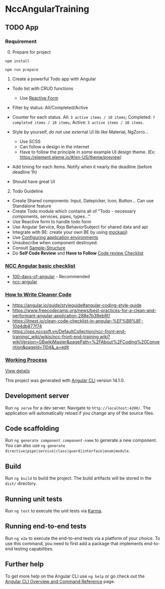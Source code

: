 # NccAngularTraining

## TODO App

### Requirement

0. Prepare for project
```
npm install

npm run prepare
```

1. Create a powerful Todo app with Angular

- Todo list with CRUD functions
  - Use [Reactive Form](https://angular.io/guide/reactive-forms)
- Filter by status: All/Completed/Active
- Counter for each status. All: `3 active items / 10 items`; Completed: `7 completed items / 10 items`, Active: `3 active items / 10 items`.
- Style by yourself, _do not_ use external UI lib like Material, NgZorro...

  - Use SCSS
  - Can follow a design in the internet
  - Have to follow the principle in some example UI design theme. (Ex: <https://element.eleme.io/#/en-US/theme/preview>)

- Add timing for each Items. Notify when it nearly the deadline (before deadline 1h)
- Should have great UI

2. Todo Guideline

- Create Shared components: Input, Datepicker, Icon, Button... Can use Standalone feature
- Create Todo module which contains all of "Todo - necessary components, services, pipes, types..."
- Use Reactive form to handle todo form
- Use Angular Service, Rxjs BehaviorSubject for shared data and api
- Integrate with BE: create your own BE by using [mockapi](https://mockapi.io/docs))
- Use [Configuring application environments](https://angular.io/guide/build#configure-environment-specific-defaults)
- Unsubscribe when component destroyed.
- Consult [Sample-Structure](https://ops.nccsoft.vn/DefaultCollection/ncc-front-end-training/_git/ncc-angular-training?path=%2F&version=GBsample-structure&_a=contents)
- Do **Self Code Review** and **Have to Follow** [Code review Checklist](http://ops.nccsoft.vn/DefaultCollection/ncc-front-end-training/_wiki/wikis/ncc-front-end-training.wiki/2019/Code-review-Checklist)

### [NCC Angular basic checklist](https://github.com/angular-vietnam/100-days-of-angular)
- [100-days-of-angular](https://github.com/angular-vietnam/100-days-of-angular) - Recommended
- [ncc-angular](https://github.com/nccasia/ncc-angular)

### [How to Write Cleaner Code](https://www.freecodecamp.org/news/best-practices-for-a-clean-and-performant-angular-application-288e7b39eb6f/)
- https://angular.io/guide/styleguide#angular-coding-style-guide
- https://www.freecodecamp.org/news/best-practices-for-a-clean-and-performant-angular-application-288e7b39eb6f/
- https://itnext.io/clean-code-checklist-in-angular-%EF%B8%8F-10d4db877f74
- https://ops.nccsoft.vn/DefaultCollection/ncc-front-end-training/_wiki/wikis/ncc-front-end-training.wiki?wikiVersion=GBwikiMaster&pagePath=%2FAbout%2FCoding%20Convention&pageId=1104&_a=edit

### [Working Process](https://ops.nccsoft.vn/DefaultCollection/ncc-front-end-training/_wiki/wikis/ncc-front-end-training.wiki/448/About)

[View details](https://ops.nccsoft.vn/DefaultCollection/ncc-front-end-training/_wiki/wikis/ncc-front-end-training.wiki/448/About)

This project was generated with [Angular CLI](https://github.com/angular/angular-cli) version 14.1.0.

## Development server

Run `ng serve` for a dev server. Navigate to `http://localhost:4200/`. The application will automatically reload if you change any of the source files.

## Code scaffolding

Run `ng generate component component-name` to generate a new component. You can also use `ng generate directive|pipe|service|class|guard|interface|enum|module`.

## Build

Run `ng build` to build the project. The build artifacts will be stored in the `dist/` directory.

## Running unit tests

Run `ng test` to execute the unit tests via [Karma](https://karma-runner.github.io).

## Running end-to-end tests

Run `ng e2e` to execute the end-to-end tests via a platform of your choice. To use this command, you need to first add a package that implements end-to-end testing capabilities.

## Further help

To get more help on the Angular CLI use `ng help` or go check out the [Angular CLI Overview and Command Reference](https://angular.io/cli) page.
